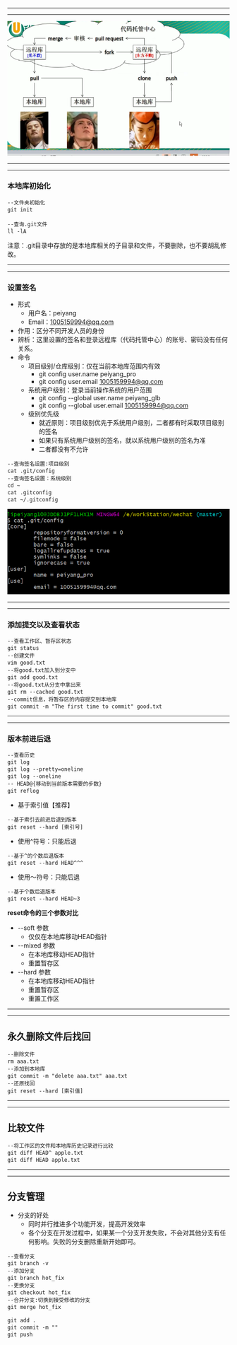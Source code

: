 ---------

---------

![image-20210713182951298](https://raw.githubusercontent.com/DataDevLPY/TyporaPicStore/main/Picture202111220000834.png?token=AWS37JM54K7VXKNSW75SWO3BTJWUE)

------

-------

### 本地库初始化

```
--文件夹初始化
git init

--查询.git文件
ll -lA
```



注意：.git目录中存放的是本地库相关的子目录和文件，不要删除，也不要胡乱修改。

----------

------

### 设置签名

* 形式
  * 用户名：peiyang
  * Email：1005159994@qq.com
* 作用：区分不同开发人员的身份
* 辨析：这里设置的签名和登录远程库（代码托管中心）的账号、密码没有任何关系。
* 命令
  * 项目级别/仓库级别：仅在当前本地库范围内有效
    * git config user.name peiyang_pro
    * git config user.email 1005159994@qq.com
  * 系统用户级别：登录当前操作系统的用户范围
    * git config --global user.name peiyang_glb
    * git config --global user.email 1005159994@qq.com
  * 级别优先级
    * 就近原则：项目级别优先于系统用户级别，二者都有时采取项目级别的签名
    * 如果只有系统用户级别的签名，就以系统用户级别的签名为准
    * 二者都没有不允许



```
--查询签名设置:项目级别
cat .git/config
--查询签名设置：系统级别
cd ~
cat .gitconfig
cat ~/.gitconfig
```

![image-20210713183020915](https://raw.githubusercontent.com/DataDevLPY/TyporaPicStore/main/Picture202111220000426.png?token=AWS37JPIZMXBLRLIZOU5BIDBTJWUS)

--------

--------------

### 添加提交以及查看状态

```
--查看工作区、暂存区状态
git status
--创建文件
vim good.txt
--将good.txt加入到分支中
git add good.txt
--将good.txt从分支中拿出来
git rm --cached good.txt
--commit信息，将暂存区的内容提交到本地库
git commit -m "The first time to commit" good.txt
```



-------

---------

### 版本前进后退

```
--查看历史
git log
git log --pretty=oneline
git log --oneline
-- HEAD@{移动到当前版本需要的步数}
git reflog
```

* 基于索引值【推荐】

```
--基于索引去前进后退到版本
git reset --hard [索引号]
```

* 使用^符号：只能后退

```
--基于^的个数后退版本
git reset --hard HEAD^^^
```

* 使用～符号：只能后退

```
--基于个数后退版本
git reset --hard HEAD~3
```



**reset命令的三个参数对比**

* --soft 参数 
  * 仅仅在本地库移动HEAD指针
* --mixed 参数
  * 在本地库移动HEAD指针
  * 重置暂存区
* --hard 参数
  * 在本地库移动HEAD指针
  * 重置暂存区
  * 重置工作区

-----------

--------------

## 永久删除文件后找回

```
--删除文件
rm aaa.txt
--添加到本地库
git commit -m "delete aaa.txt" aaa.txt
--还原找回
git reset --hard [索引值]
```



------

----------

## 比较文件

```
--将工作区的文件和本地库历史记录进行比较
git diff HEAD^ apple.txt
git diff HEAD apple.txt
```



-------

-------

## 分支管理

* 分支的好处
  * 同时并行推进多个功能开发，提高开发效率
  * 各个分支在开发过程中，如果某一个分支开发失败，不会对其他分支有任何影响。失败的分支删除重新开始即可。

```
--查看分支
git branch -v
--添加分支
git branch hot_fix
--更换分支
git checkout hot_fix
--合并分支:切换到接受修改的分支
git merge hot_fix
```



```
git add .
git commit -m ""
git push
```


